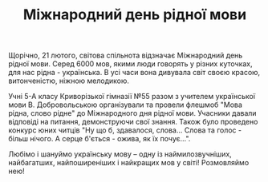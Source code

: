 ﻿---
title: Міжнародний день рідної мови
---

Щорічно, 21 лютого, світова спільнота відзначає Міжнародний день рідної мови. Серед 6000 мов, якими люди говорять у різних куточках, для нас рідна - українська. В усі часи вона дивувала світ своєю красою, витонченістю, ніжною мелодикою.

Учні 5-А класу Криворізької гімназії №55 разом з учителем української мови В. Добровольською організували та провели флешмоб "Мова рідна, слово рідне" до Міжнародного дня рідної мови. Учасники давали відповіді на питання, демонструючи свої знання. Також було проведено конкурс юних читців "Ну що б, здавалося, слова... Слова та голос - більш нічого. А серце б'ється - ожива, як їх почує...".

Любімо і шануймо українську мову – одну із наймилозвучніших, найбагатших, найпоширеніших і найкращих мов у світі! Розмовляймо нею!

<slideshow />
